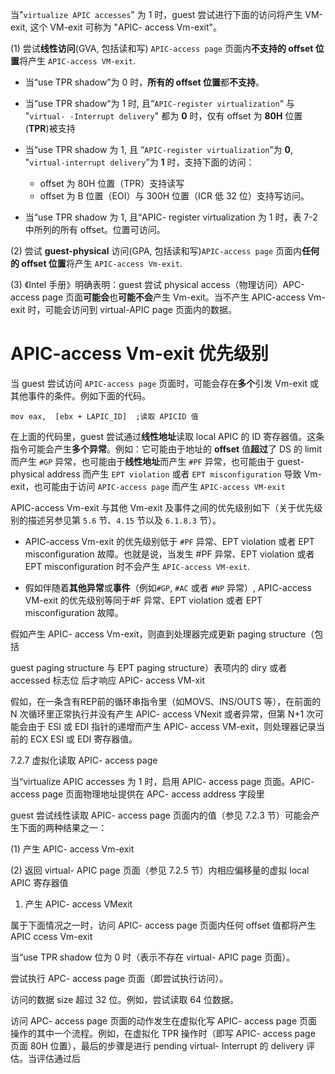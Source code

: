 
当"`virtualize APIC accesses`" 为 1 时，guest 尝试进行下面的访问将产生 VM-exit, 这个 VM-exit 可称为 "APIC- access Vm-exit"。

(1) 尝试**线性访问**(GVA, 包括读和写) `APIC-access page` 页面内**不支持的 offset 位置**将产生 `APIC-access VM-exit`.

* 当“use TPR shadow”为 0 时，**所有的 offset 位置**都**不支持**。

* 当“use TPR shadow“为 1 时, 且“`APIC-register virtualization`“ 与 "`virtual- -Interrupt delivery`" 都为 **0** 时，仅有 offset 为 **80H** 位置(**TPR**)被支持

* 当“use TPR shadow 为 1, 且 “`APIC-register virtualization`”为 **0**, "`virtual-interrupt delivery`”为 **1** 时，支持下面的访问： 

    * offset 为 80H 位置（TPR）支持读写
    * offset 为 B 位置（EOI）与 300H 位置（ICR 低 32 位）支持写访问。

* 当“use TPR shadow 为 1, 且“APIC- register virtualization 为 1 时，表 7-2 中所列的所有 offset。位置可访问。

(2) 尝试 **guest-physical** 访问(GPA, 包括读和写)`APIC-access page` 页面内**任何的 offset 位置**将产生 `APIC-access Vm-exit`.

(3) 《Intel 手册》明确表明：guest 尝试 physical access（物理访问）APC-access page 页面**可能会**也**可能不会**产生 Vm-exit。当不产生 APIC-access Vm-exit 时，可能会访问到  virtual-APIC page 页面内的数据。

# APIC-access Vm-exit 优先级别

当 guest 尝试访问 `APIC-access page` 页面时，可能会存在**多个**引发 Vm-exit 或其他事件的条件。例如下面的代码。

```
mov eax,  [ebx + LAPIC_ID]  ;读取 APICID 值
```

在上面的代码里，guest 尝试通过**线性地址**读取 local APIC 的 ID 寄存器值。这条指令可能会产生**多个异常**。例如：它可能由于地址的 **offset** 值**超过**了 DS 的 limit 而产生 `#GP` 异常，也可能由于**线性地址**而产生 `#PF` 异常，也可能由于 guest-physical address 而产生 `EPT violation` 或者 `EPT misconfiguration` 导致 Vm-exit，也可能由于访问 `APIC-access page` 而产生 `APIC-access VM-exit`

APIC-access Vm-exit 与其他 Vm-exit 及事件之间的优先级别如下（关于优先级别的描述另参见第 `5.6` 节、`4.15` 节以及 `6.1.8.3` 节）。

* APIC-access Vm-exit 的优先级别低于 `#PF` 异常、EPT violation 或者 EPT misconfiguration 故障。也就是说，当发生 #PF 异常、EPT violation 或者 EPT misconfiguration 时不会产生 `APIC-access VM-exit`.

* 假如伴随着**其他异常**或**事件**（例如`#GP`, `#AC` 或者 `#NP` 异常）, APIC-access VM-exit 的优先级别等同于#F 异常、EPT violation 或者 EPT misconfiguration 故障。

假如产生 APIC- access Vm-exit，则直到处理器完成更新 paging structure（包括

 guest paging structure 与 EPT paging structure）表项内的 diry 或者 accessed 标志位 后才响应 APIC- access VM-xit

假如，在一条含有REP前的循环串指令里（如MOVS、INS/OUTS 等），在前面的 N 次循环里正常执行并没有产生 APIC- access VNexit 或者异常，但第 N+1 次可能会由于 ESI 或 EDI 指针的递增而产生 APIC- access VM-exit，则处理器记录当前的 ECX ESI 或 EDI 寄存器值。

7.2.7 虚拟化读取 APIC- access page

当“virtualize APIC accesses 为 1 时，启用 APIC- access page 页面。APIC- access page 页面物理地址提供在 APC- access address 字段里

 guest 尝试线性读取 APIC- access page 页面内的值（参见 7.2.3 节）可能会产生下面的两种结果之一：

 (1) 产生 APIC- access Vm-exit

 (2) 返回 virtual- APIC page 页面（参见 7.2.5 节）内相应偏移量的虚拟 local APIC 寄存器值

1. 产生 APIC- access VMexit

属于下面情况之一时，访问 APIC- access page 页面内任何 offset 值都将产生 APIC  ccess Vm-exit

当“use TPR shadow 位为 0 时（表示不存在 virtual- APIC page 页面）。

尝试执行 APC- access page 页面（即尝试执行访问）。

访问的数据 size 超过 32 位。例如，尝试读取 64 位数据。

访问 APC- access page 页面的动作发生在虚拟化写 APIC- access page 页面操作的其中一个流程。例如，在虚拟化 TPR 操作时（即写 APIC- access page 页面 80H 位置），最后的步骤是进行 pending virtual- Interrupt 的 delivery 评估。当评估通过后